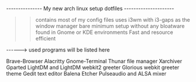--------------- My new arch linux setup dotfiles ---------------------


>> contains most of my config files 
>> uses i3wm with i3-gaps as the window manager
>> bare minimum setup without any bloatware found in Gnome or KDE environments
>> Fast and resource efficient

------> used programs will be listed here


Brave-Browser
Alacritty
Gnome-Terminal
Thunar file manager
Xarchiver
Gparted
LightDM and LightDM webkit2 greeter
Glorious webkit greeter theme
Gedit text editor
Balena Etcher
Pulseaudio and ALSA mixer



